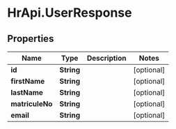 # HrApi.UserResponse

## Properties

Name | Type | Description | Notes
------------ | ------------- | ------------- | -------------
**id** | **String** |  | [optional] 
**firstName** | **String** |  | [optional] 
**lastName** | **String** |  | [optional] 
**matriculeNo** | **String** |  | [optional] 
**email** | **String** |  | [optional] 



